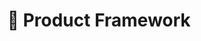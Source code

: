 ---
path: "/product"
title: "🚀 Product Framework"
sidebarTitle: "🚀 Product"
sidebarGroup:
yaml: true
levels: 5
topics:
  - name: "problem solving"
    title: "🧠 Problem solving"
    description:
    content:
      - level: 1
        criteria:
          - "Assesses if features they are involved with are needed, how it solves customer problems and how it contributes to a measurable business objective."
          - "Demonstrates enthusiasm to learn a range of problem-solving techniques and practices."
          - "Understands how product works in their team, which problems it solves and how it is performing."
      - level: 2
        criteria:
          - "Works with the team to set clear goals for their remit."
          - "Identifies assumptions and risks, and tackles them upfront, testing and learning in increments."
          - "Uses or fosters creativity and experimentation to find and solve problems."
          - "Considers which features to remove, as well as maintain."
          - "Learns from failure and success. Shares and builds on that learning."
          - "Asks good questions to get to the root of a problem or opportunity."
          - "Deep understanding of product in their team and good knowledge of product in team."
      - level: 3
        criteria:
          - "Defines a clear, compelling and ambitious product vision and strategy for their remit. Strategy leads to high-performing product experience that delights users."
          - "Proactively identifies and resolves potential problems. Can employ the right (one of many approaches) for the product and problem."
          - "Deep understanding of product in their team and broad knowledge of overall product."
      - level: 4
        criteria:
          - "Successfully leads initiatives with high levels of uncertainty, from discovery to successful adoption or retirement."
          - "Brings structure, clarity and new insights to ambiguous or complex problems. Can often find ways to make it possible to ‘do both’ by reframing problem or approach."
      - level: 5
        criteria:
          - "Creates a clear, compelling and ambitious product vision and strategy for the group, drawing from a deep understanding of quantitative and quantitive insight, business objectives and potential."
          - "Creates coherence across their product area and the entire product, aligning and amplifying effort of their teams."
          - "Acknowledged as primary expert on product in their group or field. Expert on a number of frameworks, approaches and able to help PMs understand when and why to adopt certain techniques, their advantages and limitations."
  - name: "user-centricity"
    title: "🙍 User-centricity"
    description:
    content:
      - level: 1
        criteria:
          - "Always starts with user needs and acts as the voice of the user within their team."
          - "Able to translate needs into user stories/jobs to be done. Ensures that anything shipped meets users needs. Understands the fidelity needed for different stages of rollout."
      - level: 2
        criteria:
          - "Can identify who users are and what their needs are, based on evidence. Regularly engages with users and can carry out usability testing unassisted."
          - "Creates shared context and understanding of user needs in their team. Helps their team to identify and solve user problems, instead of jumping to features. Ensures that solutions to problems are delightful and high quality."
      - level: 3
        criteria:
          - "In depth knowledge of current and potential users. Manages trade-offs between user needs."
          - "Ensures their area of the product delights their intended audiences and forms a coherent experience with other features."
          - "Champions users and a user-centred approach with stakeholders."
      - level: 4
        criteria:
          - "Is a champion for user experience and starting with user needs - helps senior stakeholders and team members to understand the value of this approach."
          - "Can balance trade offs (or think creatively to increase the pie) between user need and business need."
      - level: 5
        criteria:
          - "Ensures the overall product experience is of extraordinary quality and really meets user’s needs."
  - name: "data skills"
    title: "👨‍💻 Data Skills"
    description:
    content:
      - level: 1
        criteria:
          - "Closely tracks metrics for features. Uses them to spot issues and measure success."
          - "Understands how team’s work links to business objectives and key performance indicators."
      - level: 2
        criteria:
          - "Collaborates with product analyst to set up the right things to track. Understand what a metric actually measures and how reliable/direct it is."
          - "Closely tracks performance of their team, and how to influence it. Draws reliable conclusions from qualitative and quantitative data."
      - level: 3
        criteria:
          - "Closely tracks and understands how metrics interact with and impact other group/business metrics."
          - "Identifies when and how to set experiments, supported by a product data analyst. Incorporates results into future iterations."
          - "Can assimilate new information easily, and can synthesise qualitative and quantitative inputs to form reliable insights into user needs and behaviour."
      - level: 4
        criteria:
          - "Makes data-driven decisions based on a multitude of complex, interdependent factors."
          - "Can design and evaluate experiments, based on solid hypotheses. Proactively alters course when confidence of hitting goals is low."
      - level: 5
        criteria:
          - "Connects team and group numbers to success metrics of business, recognises and addresses gaps between the impact of individual KPIs and business goals."
          - "Deeply understands a range of research and analysis methods, identifies which are best for a given situation and can coach on their use."
  - name: "domain knowledge"
    title: "💭 Domain Knowledge"
    description:
    content:
      - level: 1
        criteria:
          - "Understands and appreciates the appropriate use of HTML, CSS, JS and native code."
          - "Demonstrates appetite and aptitude to learn about the context the product operates in."
      - level: 2
        criteria:
          - "Understands core principles of web technologies, including HTTP(S)-based interactions between front-end clients and back-end servers/microservices and APIs."
          - "Understands the need to consider, and takes, expert advice. Applies the concepts correctly and demonstrates a strong interest in their area."
      - level: 3
        criteria:
          - "Understands how code is tested, deployed and version-controlled for backend microservices, native apps and web interfaces."
          - "Develops and maintains solid foundation of market knowledge in their area, proactively identifies potential issues/risks."
      - level: 4
        criteria:
          - "Conversant with overall Programmai architecture, and highly knowledgeable about specific elements and services that are relevant to their area of responsibility."
          - "Develops and maintains an in-depth market knowledge in at least one area and is able to challenge experts. Identifies market opportunities or product gaps."
      - level: 5
        criteria:
          - "Well-informed about relevant technology advances, and how newer approaches/interfaces could be used to solve specific user problems."
          - "Deep market knowledge within several key areas related to their group and wider business."
  - name: "execution"
    title: "🛠️ Execution"
    description:
    content:
      - level: 1
        criteria:
          - "Can prioritise defined tasks based on effort, impact, user needs and business goals."
      - level: 2
        criteria:
          - "Tends to action - narrowing in on a MVP to help learn. Comfortable with releasing uncomfortable first versions (done is better than perfect)."
          - "Leads team in prioritising work with some ambiguity or competing demands."
          - "Makes sure the team have everything they need to be productive."
          - "Maintains sensible work in progress limits and knows when and how to say no."
      - level: 3
        criteria:
          - "Able to prioritise effectively on multiple dimensions - makes sure the urgent doesn’t always outdo the important; that there is a balance between new work, maintenance, fixing issues; long- and short-term work."
          - "Employs speed as a habit."
      - level: 4
        criteria:
          - "Creates frameworks that aid decision making and prioritisation."
      - level: 5
        criteria:
          - "Makes successful trade offs in areas of extreme risk, complexity and uncertainty."
          - "Coaches PMs in their area on effective and balanced prioritisation."
  - name: "works through others"
    title: "🤝 Works Through Others"
    description:
    content:
      - level: 1
        criteria:
          - "Collaborates daily with team to ship and iterate."
          - "Understands the objectives of and participates actively in team meetings. Prepared and organised to make the most of team time."
      - level: 2
        criteria:
          - "Sets team rhythm and routines - facilitates agreement on how they all work together to discover, define and ship features or experiments to meet their goals."
          - "Works collaboratively to get the best out of all of people, involving all disciplines throughout. Takes proactive steps to build and maintain team health, e.g. resolve conflict, counter inertia."
          - "Point person for the team - does whatever is needed to unblock or support the team and their delivery. Escalates and delegates appropriately."
          - "Ensures the team has the skills and resources it needs to ship autonomously."
      - level: 3
        criteria:
          - "Servant leader who empowers the team to achieve more and be ambitious (test sooner, generate more ideas, think broadly), valuing outcome over output."
          - "Ensures the team are aware of what other teams are working on and how that relates to their team’s goals."
          - "Coaches Associate Product Managers and helps them identify and achieve personal development goals."
      - level: 4
        criteria:
          - "Understands how the needs of the team vary across product and team lifecycle and adapts accordingly."
          - "Open to being challenged, encourages constructive conflict and maximises the talent of others. Makes the team “missionaries, not mercenaries”."
      - level: 5
        criteria:
          - "Creates understanding in teams of how their work links to other teams’ work, business goals and the market."
          - "Ensures strong product and team health, and an environment of psychological safety."
          - "Can resolve disputes or head off team performance issues through mediation, negotiation and coaching."
          - "Identifies and mentors high potential team mates."
          - "Ensures we have the teams, practices and infrastructure in place to successfully execute strategy."
          - "Minimises dependencies between groups and removes systemic blockers to speed and quality. Incentivises breaking down problems, idea generation and shipping the smallest thing to learn what’s needed quickly."
  - name: "feedback"
    title: "👪 Feedback"
    description:
    content:
      - level: 1
        criteria:
          - "Seeks out the information they need to solve a problem."
          - "Keeps stakeholders updated on progress and ensures they have what they need."
          - "Able to clearly articulate what we’re working on and why."
      - level: 2
        criteria:
          - "Proactively communicates with internal & external stakeholders."
          - "Identifies assumptions, shares direction and tailors communication to audience."
          - "Seeks out and gives constructive, actionable feedback where valuable."
      - level: 3
        criteria:
          - "Can gather influence and support for their work, confidently debating and defending their decisions and approach."
          - "Communicates effectively to a wide range of stakeholders, e.g. sharing update with CEO or in all hands meetings."
      - level: 4
        criteria:
          - "Ensures the team has strong relationships with stakeholders, fully recognises their constraints and concerns and creates mutual recognition and trust."
          - "Able to simply explain complex concepts and deliver difficult messages clearly."
      - level: 5
        criteria:
          - "Articulates and unites a team behind a clear and compelling product vision, mission and strategy, along multiple time horizons."
---
